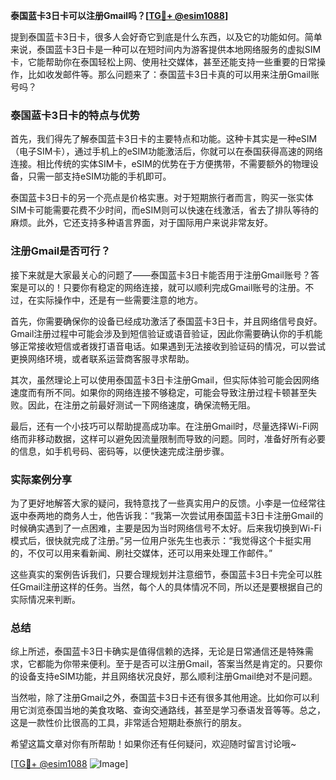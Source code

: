 **泰国蓝卡3日卡可以注册Gmail吗？[[TG💪+ @esim1088](https://t.me/s/esim1088)]**

提到泰国蓝卡3日卡，很多人会好奇它到底是什么东西，以及它的功能如何。简单来说，泰国蓝卡3日卡是一种可以在短时间内为游客提供本地网络服务的虚拟SIM卡，它能帮助你在泰国轻松上网、使用社交媒体，甚至还能支持一些重要的日常操作，比如收发邮件等。那么问题来了：泰国蓝卡3日卡真的可以用来注册Gmail账号吗？

### 泰国蓝卡3日卡的特点与优势

首先，我们得先了解泰国蓝卡3日卡的主要特点和功能。这种卡其实是一种eSIM（电子SIM卡），通过手机上的eSIM功能激活后，你就可以在泰国获得高速的网络连接。相比传统的实体SIM卡，eSIM的优势在于方便携带，不需要额外的物理设备，只需一部支持eSIM功能的手机即可。

泰国蓝卡3日卡的另一个亮点是价格实惠。对于短期旅行者而言，购买一张实体SIM卡可能需要花费不少时间，而eSIM则可以快速在线激活，省去了排队等待的麻烦。此外，它还支持多种语言界面，对于国际用户来说非常友好。

### 注册Gmail是否可行？

接下来就是大家最关心的问题了——泰国蓝卡3日卡能否用于注册Gmail账号？答案是可以的！只要你有稳定的网络连接，就可以顺利完成Gmail账号的注册。不过，在实际操作中，还是有一些需要注意的地方。

首先，你需要确保你的设备已经成功激活了泰国蓝卡3日卡，并且网络信号良好。Gmail注册过程中可能会涉及到短信验证或语音验证，因此你需要确认你的手机能够正常接收短信或者拨打语音电话。如果遇到无法接收到验证码的情况，可以尝试更换网络环境，或者联系运营商客服寻求帮助。

其次，虽然理论上可以使用泰国蓝卡3日卡注册Gmail，但实际体验可能会因网络速度而有所不同。如果你的网络连接不够稳定，可能会导致注册过程卡顿甚至失败。因此，在注册之前最好测试一下网络速度，确保流畅无阻。

最后，还有一个小技巧可以帮助提高成功率。在注册Gmail时，尽量选择Wi-Fi网络而非移动数据，这样可以避免因流量限制而导致的问题。同时，准备好所有必要的信息，如手机号码、密码等，以便快速完成注册步骤。

### 实际案例分享

为了更好地解答大家的疑问，我特意找了一些真实用户的反馈。小李是一位经常往返中泰两地的商务人士，他告诉我：“我第一次尝试用泰国蓝卡3日卡注册Gmail的时候确实遇到了一点困难，主要是因为当时网络信号不太好。后来我切换到Wi-Fi模式后，很快就完成了注册。”另一位用户张先生也表示：“我觉得这个卡挺实用的，不仅可以用来看新闻、刷社交媒体，还可以用来处理工作邮件。”

这些真实的案例告诉我们，只要合理规划并注意细节，泰国蓝卡3日卡完全可以胜任Gmail注册这样的任务。当然，每个人的具体情况不同，所以还是要根据自己的实际情况来判断。

### 总结

综上所述，泰国蓝卡3日卡确实是值得信赖的选择，无论是日常通信还是特殊需求，它都能为你带来便利。至于是否可以注册Gmail，答案当然是肯定的。只要你的设备支持eSIM功能，并且网络状况良好，那么顺利注册Gmail绝对不是问题。

当然啦，除了注册Gmail之外，泰国蓝卡3日卡还有很多其他用途。比如你可以利用它浏览泰国当地的美食攻略、查询交通路线，甚至是学习泰语发音等等。总之，这是一款性价比很高的工具，非常适合短期赴泰旅行的朋友。

希望这篇文章对你有所帮助！如果你还有任何疑问，欢迎随时留言讨论哦~ 

[[TG💪+ @esim1088](https://t.me/s/esim1088) ![Image](https://i.postimg.cc/4NQfJmqS/Snipaste-2025-05-13-00-14-12.png)]